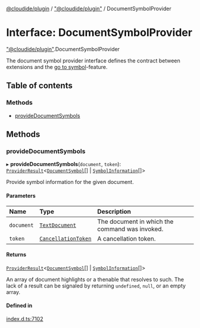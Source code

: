 [@cloudide/plugin](../README.md) / ["@cloudide/plugin"](../modules/_cloudide_plugin_.md) / DocumentSymbolProvider

# Interface: DocumentSymbolProvider

["@cloudide/plugin"](../modules/_cloudide_plugin_.md).DocumentSymbolProvider

The document symbol provider interface defines the contract between extensions and
the [go to symbol](https://code.visualstudio.com/docs/editor/editingevolved#_go-to-symbol)-feature.

## Table of contents

### Methods

- [provideDocumentSymbols](cloudide_plugin_.DocumentSymbolProvider.md#providedocumentsymbols)

## Methods

### provideDocumentSymbols

▸ **provideDocumentSymbols**(`document`, `token`): [`ProviderResult`](../modules/_cloudide_plugin_.md#providerresult)<[`DocumentSymbol`](../classes/cloudide_plugin_.DocumentSymbol.md)[] \| [`SymbolInformation`](../classes/cloudide_plugin_.SymbolInformation.md)[]\>

Provide symbol information for the given document.

#### Parameters

| Name | Type | Description |
| :------ | :------ | :------ |
| `document` | [`TextDocument`](cloudide_plugin_.TextDocument.md) | The document in which the command was invoked. |
| `token` | [`CancellationToken`](cloudide_plugin_.CancellationToken.md) | A cancellation token. |

#### Returns

[`ProviderResult`](../modules/_cloudide_plugin_.md#providerresult)<[`DocumentSymbol`](../classes/cloudide_plugin_.DocumentSymbol.md)[] \| [`SymbolInformation`](../classes/cloudide_plugin_.SymbolInformation.md)[]\>

An array of document highlights or a thenable that resolves to such. The lack of a result can be
signaled by returning `undefined`, `null`, or an empty array.

#### Defined in

[index.d.ts:7102](https://github.com/shuyaqian/cloudide-plugin-api/blob/26b31b9/index.d.ts#L7102)
